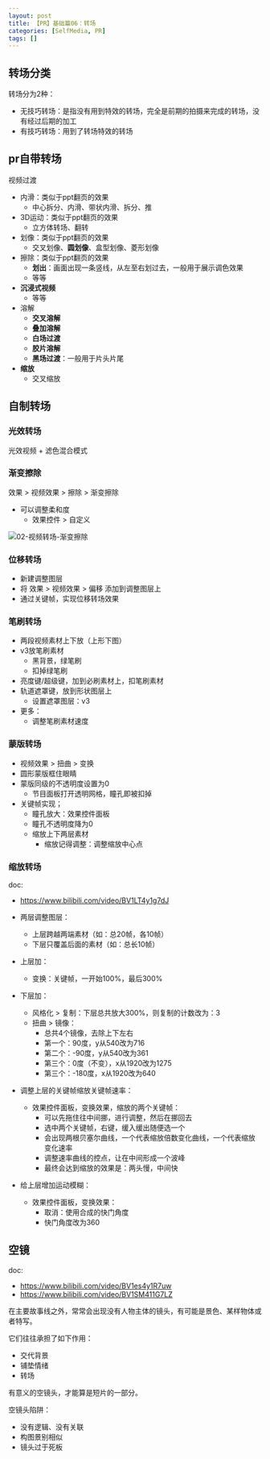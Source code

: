 ```yaml
---
layout: post
title: 【PR】基础篇06：转场
categories: [SelfMedia, PR]
tags: []
---
```


## 转场分类

转场分为2种：
- 无技巧转场：是指没有用到特效的转场，完全是前期的拍摄来完成的转场，没有经过后期的加工
- 有技巧转场：用到了转场特效的转场

## pr自带转场

视频过渡
- 内滑：类似于ppt翻页的效果
  - 中心拆分、内滑、带状内滑、拆分、推
- 3D运动：类似于ppt翻页的效果
  - 立方体转场、翻转
- 划像：类似于ppt翻页的效果
  - 交叉划像、**圆划像**、盒型划像、菱形划像
- 擦除：类似于ppt翻页的效果
  - **划出**：画面出现一条竖线，从左至右划过去，一般用于展示调色效果
  - 等等
- **沉浸式视频**
  - 等等
- 溶解
  - **交叉溶解**
  - **叠加溶解**
  - **白场过渡**
  - **胶片溶解**
  - **黑场过渡**：一般用于片头片尾
- **缩放**
  - 交叉缩放

## 自制转场

### 光效转场

光效视频 + 滤色混合模式

### 渐变擦除

效果 > 视频效果 > 擦除 > 渐变擦除
- 可以调整柔和度
  - 效果控件 > 自定义

![02-视频转场-渐变擦除](/assets/images/Designer/PR/02-视频转场-渐变擦除.png)

### 位移转场

- 新建调整图层
- 将 效果 > 视频效果 > 偏移 添加到调整图层上
- 通过关键帧，实现位移转场效果

### 笔刷转场

- 两段视频素材上下放（上形下图）
- v3放笔刷素材
  - 黑背景，绿笔刷
  - 扣掉绿笔刷
- 亮度键/超级键，加到必刷素材上，扣笔刷素材
- 轨道遮罩键，放到形状图层上
  - 设置遮罩图层：v3
- 更多：
  - 调整笔刷素材速度

### 蒙版转场

- 视频效果 > 扭曲 > 变换
- 圆形蒙版框住眼睛
- 蒙版同级的不透明度设置为0
  - 节目面板打开透明网格，瞳孔即被扣掉
- 关键帧实现；
  - 瞳孔放大：效果控件面板
  - 瞳孔不透明度降为0
  - 缩放上下两层素材
    - 缩放记得调整：调整缩放中心点

### 缩放转场

doc:
- https://www.bilibili.com/video/BV1LT4y1g7dJ

- 两层调整图层：
  - 上层跨越两端素材（如：总20帧，各10帧）
  - 下层只覆盖后面的素材（如：总长10帧）
- 上层加：
  - 变换：关键帧，一开始100%，最后300%
- 下层加：
  - 风格化 > 复制：下层总共放大300%，则复制的计数改为：3
  - 扭曲 > 镜像：
    - 总共4个镜像，去除上下左右
    - 第一个：90度，y从540改为716
    - 第二个：-90度，y从540改为361
    - 第三个：0度（不变），x从1920改为1275
    - 第三个：-180度，x从1920改为640
- 调整上层的关键帧缩放关键帧速率：
  - 效果控件面板，变换效果，缩放的两个关键帧：
    - 可以先拖住往中间挪，进行调整，然后在挪回去
    - 选中两个关键帧，右键，缓入缓出随便选一个
    - 会出现两根贝塞尔曲线，一个代表缩放倍数变化曲线，一个代表缩放变化速率
    - 调整速率曲线的控点，让在中间形成一个波峰
    - 最终会达到缩放的效果是：两头慢，中间快
- 给上层增加运动模糊：
  - 效果控件面板，变换效果：
    - 取消：使用合成的快门角度
    - 快门角度改为360

## 空镜

doc:
- https://www.bilibili.com/video/BV1es4y1R7uw
- https://www.bilibili.com/video/BV1SM411G7LZ

在主要故事线之外，常常会出现没有人物主体的镜头，有可能是景色、某样物体或者特写。

它们往往承担了如下作用：
- 交代背景
- 铺垫情绪
- 转场

有意义的空镜头，才能算是短片的一部分。

空镜头陷阱：
- 没有逻辑、没有关联
- 构图景别相似
- 镜头过于死板
